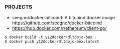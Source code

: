 ### PROJECTS
* seegno/docker-bitcoind: A bitcoind docker image  https://github.com/seegno/docker-bitcoind
* https://hub.docker.com/r/ethereum/client-go/

```
$ docker build -t y12docker/dltdojo-bex .
$ docker push y12docker/dltdojo-bex:latest
```
